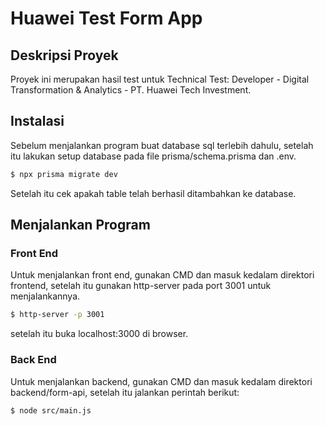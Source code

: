 # Huawei Test Form App

## Deskripsi Proyek

Proyek ini merupakan hasil test untuk Technical Test: Developer - Digital Transformation & Analytics - PT. Huawei Tech Investment.

## Instalasi

Sebelum menjalankan program buat database sql terlebih dahulu, setelah itu lakukan setup database pada file prisma/schema.prisma dan .env.

```bash
$ npx prisma migrate dev
```

Setelah itu cek apakah table telah berhasil ditambahkan ke database.

## Menjalankan Program

### Front End

Untuk menjalankan front end, gunakan CMD dan masuk kedalam direktori frontend, setelah itu gunakan http-server pada port 3001 untuk menjalankannya.

```bash
$ http-server -p 3001
```

setelah itu buka localhost:3000 di browser.

### Back End

Untuk menjalankan backend, gunakan CMD dan masuk kedalam direktori backend/form-api, setelah itu jalankan perintah berikut:

```bash
$ node src/main.js
```
